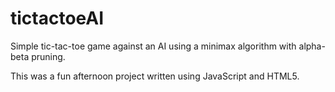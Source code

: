 tictactoeAI
===========

Simple tic-tac-toe game against an AI using a minimax algorithm with alpha-beta pruning.

This was a fun afternoon project written using JavaScript and HTML5.
